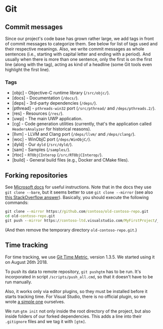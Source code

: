# Git

## Commit messages

Since our project's code base has grown rather large, we add tags in front of commit messages to categorize them.
See below for list of tags used and their respective meanings.
Also, we write commit messages as whole sentences (i.e., starting with capital letter and ending with a period).
And usually when there is more than one sentence, only the first is on the first line (along with the tag), acting as kind of a headline (some Git tools even highlight the first line).

### Tags

- [objc] - Objective-C runtime library (`/src/objc/`).
- [docs] - Documentation (`/docs/`).
- [deps] - 3rd-party dependencies (`/deps/`).
- [pthread] - `pthreads-win32` port (`/src/pthread/` and `/deps/pthreads.2/`).
- [res] - Resources (`/res/`).
- [uwp] - The main UWP application.
- [cg] - Code generation utilities (currently, that's the application called `HeadersAnalyzer` for historical reasons).
- [llvm] - LLVM and Clang port (`/deps/llvm/` and `/deps/clang/`).
- [woc] - WinObjC port (`/deps/WinObjC/`).
- [dyld] - Our `dyld` (`/src/dyld/`).
- [sam] - Samples (`/samples/`).
- [rtoc] - `RTObjCInterop` (`/src/RTObjCInterop/`).
- [build] - General build files (e.g., Docker and CMake files).

## Forking repositories

See [Microsoft docs](https://docs.microsoft.com/en-us/vsts/git/import-git-repository?view=vsts#manually-import-a-repo) for useful instructions.
Note that in the docs they use `git clone --bare`, but it seems better to use `git clone --mirror` (see also [this StackOverflow answer](https://stackoverflow.com/a/3960063/9080566)).
Basically, you should execute the following commands:

```cmd
git clone --mirror https://github.com/contoso/old-contoso-repo.git
cd old-contoso-repo.git
git push --mirror https://contoso-ltd.visualstudio.com/MyFirstProject/_git/new-contoso-repo
```

(And then remove the temporary directory `old-contoso-repo.git`.)

## Time tracking

For time tracking, we use [Git Time Metric](https://github.com/git-time-metric/gtm), version 1.3.5.
We started using it on August 26th 2018.

To push its data to remote repository, `git pushgtm` has to be run.
It's incorporated in script `/scripts/push_all.cmd`, so that it doesn't have to be run manually.

Also, it works only via editor plugins, so they must be installed before it starts tracking time.
For Visual Studio, there is no official plugin, so we wrote [a simple one](https://jjones.visualstudio.com/gtm-visualstudio-plugin) ourselves.

We run `gtm init` not only inside the root directory of the project, but also inside folders of our forked dependencies.
This adds a line into their `.gitignore` files and we tag it with `[gtm]`.
